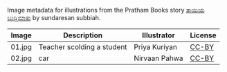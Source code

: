 Image metadata for illustrations from the Pratham Books story [ತಾಯಿಯ ಬುದ್ದಿಮಾತು](https://storyweaver.org.in/stories/2489-the-best-advice-from-mom) by sundaresan subbiah.

Image | Description | Illustrator | License
----- | ----------- | ----------- | -------
01.jpg | Teacher scolding a student | Priya Kuriyan | [CC-BY](https://creativecommons.org/licenses/by/4.0/)
02.jpg | car | Nirvaan Pahwa | [CC-BY](https://creativecommons.org/licenses/by/4.0/)
